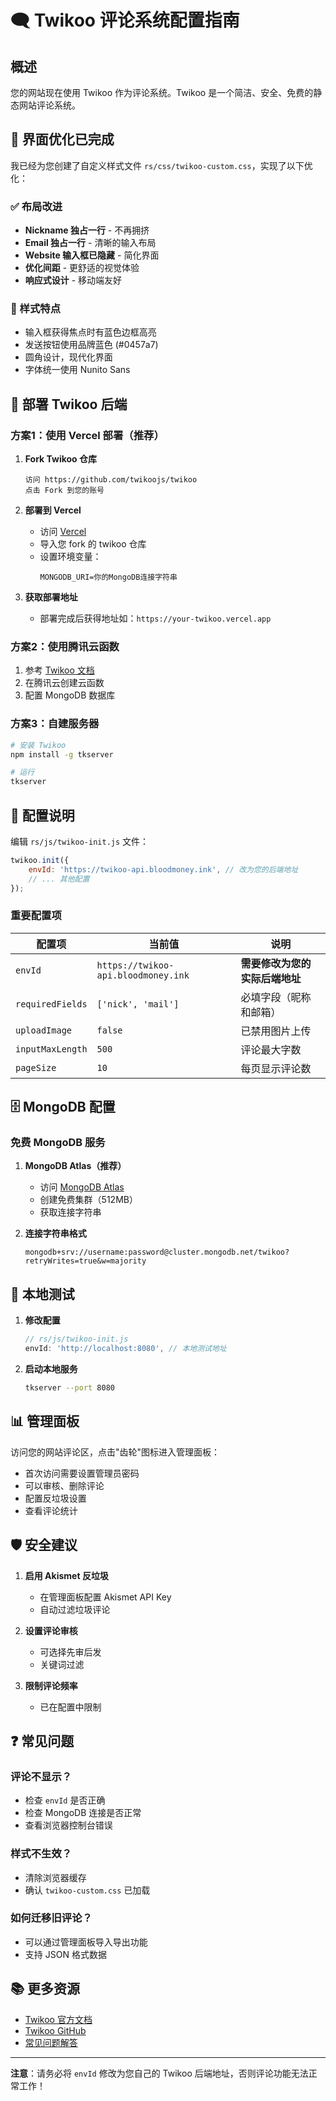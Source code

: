 # 🗨️ Twikoo 评论系统配置指南

## 概述

您的网站现在使用 Twikoo 作为评论系统。Twikoo 是一个简洁、安全、免费的静态网站评论系统。

## 🎨 界面优化已完成

我已经为您创建了自定义样式文件 `rs/css/twikoo-custom.css`，实现了以下优化：

### ✅ 布局改进
- **Nickname 独占一行** - 不再拥挤
- **Email 独占一行** - 清晰的输入布局
- **Website 输入框已隐藏** - 简化界面
- **优化间距** - 更舒适的视觉体验
- **响应式设计** - 移动端友好

### 🎯 样式特点
- 输入框获得焦点时有蓝色边框高亮
- 发送按钮使用品牌蓝色 (#0457a7)
- 圆角设计，现代化界面
- 字体统一使用 Nunito Sans

## 🚀 部署 Twikoo 后端

### 方案1：使用 Vercel 部署（推荐）

1. **Fork Twikoo 仓库**
   ```
   访问 https://github.com/twikoojs/twikoo
   点击 Fork 到您的账号
   ```

2. **部署到 Vercel**
   - 访问 [Vercel](https://vercel.com)
   - 导入您 fork 的 twikoo 仓库
   - 设置环境变量：
     ```
     MONGODB_URI=你的MongoDB连接字符串
     ```

3. **获取部署地址**
   - 部署完成后获得地址如：`https://your-twikoo.vercel.app`

### 方案2：使用腾讯云函数

1. 参考 [Twikoo 文档](https://twikoo.js.org/quick-start.html)
2. 在腾讯云创建云函数
3. 配置 MongoDB 数据库

### 方案3：自建服务器

```bash
# 安装 Twikoo
npm install -g tkserver

# 运行
tkserver
```

## 📝 配置说明

编辑 `rs/js/twikoo-init.js` 文件：

```javascript
twikoo.init({
    envId: 'https://twikoo-api.bloodmoney.ink', // 改为您的后端地址
    // ... 其他配置
});
```

### 重要配置项

| 配置项 | 当前值 | 说明 |
|--------|--------|------|
| `envId` | `https://twikoo-api.bloodmoney.ink` | **需要修改为您的实际后端地址** |
| `requiredFields` | `['nick', 'mail']` | 必填字段（昵称和邮箱） |
| `uploadImage` | `false` | 已禁用图片上传 |
| `inputMaxLength` | `500` | 评论最大字数 |
| `pageSize` | `10` | 每页显示评论数 |

## 🗄️ MongoDB 配置

### 免费 MongoDB 服务

1. **MongoDB Atlas（推荐）**
   - 访问 [MongoDB Atlas](https://www.mongodb.com/cloud/atlas)
   - 创建免费集群（512MB）
   - 获取连接字符串

2. **连接字符串格式**
   ```
   mongodb+srv://username:password@cluster.mongodb.net/twikoo?retryWrites=true&w=majority
   ```

## 🔧 本地测试

1. **修改配置**
   ```javascript
   // rs/js/twikoo-init.js
   envId: 'http://localhost:8080', // 本地测试地址
   ```

2. **启动本地服务**
   ```bash
   tkserver --port 8080
   ```

## 📊 管理面板

访问您的网站评论区，点击"齿轮"图标进入管理面板：
- 首次访问需要设置管理员密码
- 可以审核、删除评论
- 配置反垃圾设置
- 查看评论统计

## 🛡️ 安全建议

1. **启用 Akismet 反垃圾**
   - 在管理面板配置 Akismet API Key
   - 自动过滤垃圾评论

2. **设置评论审核**
   - 可选择先审后发
   - 关键词过滤

3. **限制评论频率**
   - 已在配置中限制

## ❓ 常见问题

### 评论不显示？
- 检查 `envId` 是否正确
- 检查 MongoDB 连接是否正常
- 查看浏览器控制台错误

### 样式不生效？
- 清除浏览器缓存
- 确认 `twikoo-custom.css` 已加载

### 如何迁移旧评论？
- 可以通过管理面板导入导出功能
- 支持 JSON 格式数据

## 📚 更多资源

- [Twikoo 官方文档](https://twikoo.js.org)
- [Twikoo GitHub](https://github.com/twikoojs/twikoo)
- [常见问题解答](https://twikoo.js.org/faq.html)

---

**注意**：请务必将 `envId` 修改为您自己的 Twikoo 后端地址，否则评论功能无法正常工作！